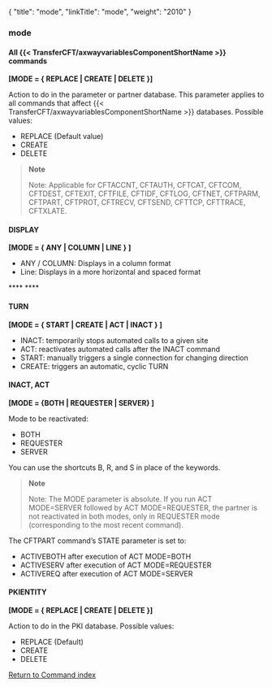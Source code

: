 {
    "title": "mode",
    "linkTitle": "mode",
    "weight": "2010"
}<span id="mode"></span>

### mode

#### All {{< TransferCFT/axwayvariablesComponentShortName  >}} commands  

****[MODE = { <span class="underline">REPLACE</span> &#124; CREATE &#124; DELETE }]****

Action to do in the parameter or partner database. This parameter applies
to all commands that affect {{< TransferCFT/axwayvariablesComponentShortName  >}} databases. Possible values:

- REPLACE
    (Default value)
- CREATE
- DELETE

> **Note**
>
> Note: Applicable for CFTACCNT, CFTAUTH, CFTCAT, CFTCOM, CFTDEST, CFTEXIT, CFTFILE, CFTIDF,
> CFTLOG, CFTNET, CFTPARM, CFTPART, CFTPROT, CFTRECV, CFTSEND,
> CFTTCP, CFTTRACE, CFTXLATE.

#### DISPLAY

****[MODE = { ANY &#124; COLUMN &#124; LINE } ]****

- ANY / COLUMN: Displays in a column format
- Line: Displays in a more horizontal and spaced format

**** ****

#### TURN

****[MODE = { START &#124; CREATE &#124; ACT &#124; INACT }
]****

- INACT: temporarily stops automated calls to a given site
- ACT: reactivates automated calls after the INACT command
- START: manually triggers a single connection for changing direction
- CREATE: triggers an automatic, cyclic TURN

#### INACT, ACT

******[MODE =
{<span class="underline">BOTH</span> &#124; REQUESTER &#124; SERVER} ]******

Mode to be reactivated:

- BOTH
- REQUESTER
- SERVER

You can use the shortcuts B, R, and S in place of the keywords.

> **Note**
>
> Note: The MODE parameter is absolute. If you run ACT MODE=SERVER followed by
> ACT MODE=REQUESTER, the partner is not reactivated in both modes,
> only in REQUESTER mode (corresponding to the most recent command).

The CFTPART command’s STATE parameter is set to:

- ACTIVEBOTH after
    execution of ACT MODE=BOTH
- ACTIVESERV after
    execution of ACT MODE=REQUESTER
- ACTIVEREQ after
    execution of ACT MODE=SERVER

#### PKIENTITY

****[MODE = { <span class="underline">REPLACE</span> &#124; CREATE &#124; DELETE }]****

Action to do in the PKI database. Possible values:

- REPLACE
    (Default)
- CREATE
- DELETE

[Return to Command index](../../)
